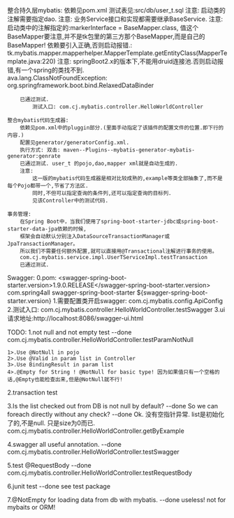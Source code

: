 整合持久层mybatis:
        依赖见pom.xml
        测试表见:src/db/user_t.sql
        注意:
            启动类的注解需要指定dao.
        注意:
            业务Service接口和实现都需要继承BaseService.
        注意:
            启动类中的注解指定的:markerInterface = BaseMapper.class, 值这个BaseMapper要注意,并不是tk包里的第三方那个BaseMapper,而是自己的BaseMapper! 依赖要引入正确,否则启动报错.:
            tk.mybatis.mapper.mapperhelper.MapperTemplate.getEntityClass(MapperTemplate.java:220)
        注意:
            springBoot2.x的版本下,不能用druid连接池.否则启动报错,有一个spring的类找不到.       
            ava.lang.ClassNotFoundException: org.springframework.boot.bind.RelaxedDataBinder
            
        已通过测试.
            测试入口: com.cj.mybatis.controller.HelloWorldController

    整合mybatis代码生成器:
        依赖见pom.xml中的pluggin部分.(里面手动指定了该插件的配置文件的位置.即下行的内容.)
        配置见generator/generatorConfig.xml.
        执行方式: 双击: maven--Plugins--mybatis-generator-mybatis-generator:genrate
        已通过测试. user_t 的pojo,dao,mapper xml就是自动生成的.
        注意:
            这一版的mybatis代码生成器是相对比较成熟的,example等类全部抽象了,而不是每个Pojo都带一个,节省了方法区.
            同时,不但可以指定查询的条件列,还可以指定查询的目标列.
            见该Controller中的测试代码.

    事务管理:
        在Spring Boot中，当我们使用了spring-boot-starter-jdbc或spring-boot-starter-data-jpa依赖的时候,
        框架会自动默认分别注入DataSourceTransactionManager或JpaTransactionManager。
        所以我们不需要任何额外配置,就可以直接用@Transactional注解进行事务的使用。
        com.cj.mybatis.service.impl.UserTServiceImpl.testTransaction
        已通过测试.
        
Swagger:
    0.pom:
        <swagger-spring-boot-starter.version>1.9.0.RELEASE</swagger-spring-boot-starter.version>
        <dependency>
            <groupId>com.spring4all</groupId>
            <artifactId>swagger-spring-boot-starter</artifactId>
            <version>${swagger-spring-boot-starter.version}</version>
        </dependency>
    1.需要配置类开启swagger: com.cj.mybatis.config.ApiConfig
    2.测试入口: com.cj.mybatis.controller.HelloWorldController.testSwagger
    3.ui请求地址:http://localhost:8086/swagger-ui.html
   
   
TODO:
1.not null and not empty test --done
    com.cj.mybatis.controller.HelloWorldController.testParamNotNull

    1>.Use @NotNull in pojo
    2>.Use @Valid in param list in Controller
    3>.Use BindingResult in param list
    4>.@Empty for String ! @NotNull for basic type! 因为如果值只有一个空格的话,@Empty也能检查出来,但是@NotNull就不行!

2.transaction test

3.Is the list checked out from DB is not null by default?  --done
    So we can foreach directly without any check? --done
      Ok. 没有空指针异常. list是初始化了的,不是null. 只是size为0而已.
      com.cj.mybatis.controller.HelloWorldController.getByExample

4.swagger all useful annotation. --done
    com.cj.mybatis.controller.HelloWorldController.testSwagger

5.test @RequestBody --done
    com.cj.mybatis.controller.HelloWorldController.testRequestBody
    
6.junit test --done
    see test package

7.@NotEmpty for loading data from db with mybatis. --done
    useless! not for mybaits or ORM!
   
